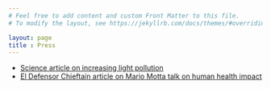 ```yaml
---
# Feel free to add content and custom Front Matter to this file.
# To modify the layout, see https://jekyllrb.com/docs/themes/#overriding-theme-defaults

layout: page
title : Press
---
```



- [Science article on increasing light pollution](https://www.science.org/content/article/light-pollution-drowning-starry-night-sky-faster-thought)
- [El Defensor Chieftain article on Mario Motta talk on human health impact](https://dchieftain.com/briggs-significant-economic-value-to-our-dark-skies/)


